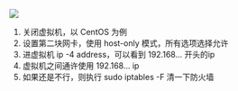 

![](http://img3.imgtn.bdimg.com/it/u=1587293988,596106613&fm=214&gp=0.jpg)

1. 关闭虚拟机，以 CentOS 为例
2. 设置第二块网卡，使用 host-only 模式，所有选项选择允许
3. 进虚拟机 ip -4 address，可以看到 192.168... 开头的ip
4. 虚拟机之间通许使用 192.168... ip
5. 如果还是不行，则执行 sudo iptables -F 清一下防火墙
